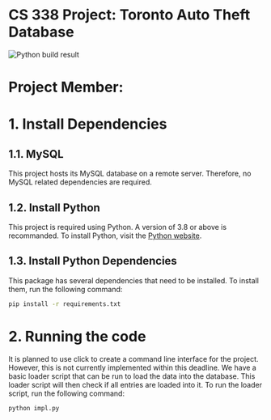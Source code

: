 # CS 338 Project: Toronto Auto Theft Database
![Python build result](https://github.com/ZhengQ2/cs338_project/actions/workflows/python-app.yml/badge.svg)

# Project Member:


# 1. Install Dependencies

## 1.1. MySQL
This project hosts its MySQL database on a remote server. Therefore, no MySQL related dependencies are required.

## 1.2. Install Python
This project is required using Python. A version of 3.8 or above is recommanded. To install Python, visit the [Python website](https://www.python.org/downloads/).

## 1.3. Install Python Dependencies
This package has several dependencies that need to be installed. To install them, run the following command:

```bash
pip install -r requirements.txt
```

# 2. Running the code
It is planned to use click to create a command line interface for the project. However, this is not currently implemented within this deadline. We have a basic loader script that can be run to load the data into the database. This loader script will then check if all entries are loaded into it.
To run the loader script, run the following command:

```bash
python impl.py
```